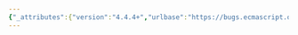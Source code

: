 ```yaml
---
{"_attributes":{"version":"4.4.4+","urlbase":"https://bugs.ecmascript.org/","maintainer":"dherman@mozilla.com"},"bug":{"bug_id":4177,"creation_ts":"2015-03-18 08:54:00 -0700","short_desc":"25.4.4.3 Promise.race, 25.4.4.3.1 PerformPromiseRaceLoop: Return \"result\"; Remove \"Loop\"","delta_ts":"2015-04-03 12:35:38 -0700","product":"Draft for 6th Edition","component":"editorial issue","version":"Rev 36: March 17, 2015 Release Candidate 3","rep_platform":"All","op_sys":"All","bug_status":"RESOLVED","resolution":"FIXED","priority":"Normal","bug_severity":"enhancement","everconfirmed":true,"reporter":{"uid":"andrebargull","name":"André Bargull"},"assigned_to":{"uid":"allen","name":"Allen Wirfs-Brock"},"long_desc":[{"commentid":13863,"comment_count":0,"who":{"uid":"andrebargull","name":"André Bargull"},"bug_when":"2015-03-18 08:54:33 -0700","thetext":"25.4.4.3 Promise.race ( iterable )\n\nStep 13 should just \"Return result.\" instead of \"Return promiseCapability.[[Promise]].\" for consistency with 25.4.4.1 Promise.all .\n\nSimilar: \"PerformPromiseRaceLoop\" should be renamed to \"PerformPromiseRace\" for consistency with \"PerformPromiseAll\"."},{"commentid":13876,"comment_count":1,"who":{"uid":"allen","name":"Allen Wirfs-Brock"},"bug_when":"2015-03-18 09:38:30 -0700","thetext":"fixed in rev37 editor's draft"},{"commentid":14096,"comment_count":2,"who":{"uid":"allen","name":"Allen Wirfs-Brock"},"bug_when":"2015-04-03 12:35:38 -0700","thetext":"In Rev37"}]}}
---
```

